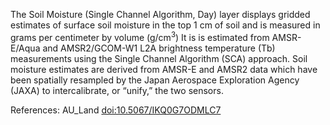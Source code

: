 The Soil Moisture (Single Channel Algorithm, Day) layer displays gridded estimates of surface soil moisture in the top 1 cm of soil and is measured in grams per centimeter by volume (g/cm<sup>3</sup>) It is is estimated from AMSR-E/Aqua and AMSR2/GCOM-W1 L2A brightness temperature (Tb) measurements using the Single Channel Algorithm (SCA) approach. Soil moisture estimates are derived from AMSR-E and AMSR2 data which have been spatially resampled by the Japan Aerospace Exploration Agency (JAXA) to intercalibrate, or “unify,” the two sensors.

References: AU_Land [doi:10.5067/IKQ0G7ODMLC7](https://doi.org/10.5067/IKQ0G7ODMLC7)